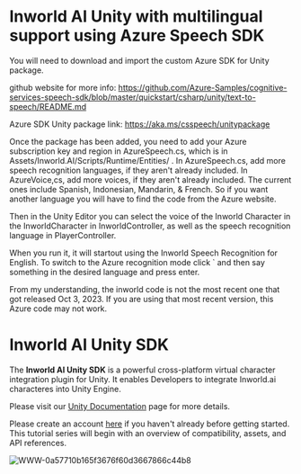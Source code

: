 # Inworld AI Unity with multilingual support using Azure Speech SDK

You will need to download and import the custom Azure SDK for Unity package.

github website for more info: https://github.com/Azure-Samples/cognitive-services-speech-sdk/blob/master/quickstart/csharp/unity/text-to-speech/README.md

Azure SDK Unity package link: https://aka.ms/csspeech/unitypackage

Once the package has been added, you need to add your Azure subscription key and region in AzureSpeech.cs, which is in Assets/Inworld.AI/Scripts/Runtime/Entities/ . 
In AzureSpeech.cs, add more speech recognition languages, if they aren't already included.
In AzureVoice,cs, add more voices, if they aren't already included.
The current ones include Spanish, Indonesian, Mandarin, & French. So if you want another language you will have to find the code from the Azure website.

Then in the Unity Editor you can select the voice of the Inworld Character in the InworldCharacter in InworldController, as well as the speech recognition language in PlayerController.

When you run it, it will startout using the Inworld Speech Recognition for English.
To switch to the Azure recognition mode click ` and then say something in the desired language and press enter.

From my understanding, the inworld code is not the most recent one that got released Oct 3, 2023.
If you are using that most recent version, this Azure code may not work.

# Inworld AI Unity SDK

The **Inworld AI Unity SDK** is a powerful cross-platform virtual character integration plugin for Unity. It enables Developers to integrate Inworld.ai characteres into Unity Engine.

Please visit our [Unity Documentation](https://docs.inworld.ai/docs/tutorial-integrations/Unity/) page for more details.


Please create an account [here](https://studio.inworld.ai/signup) if you haven't already before getting started.
This tutorial series will begin with an overview of compatibility, assets, and API references.

![WWW-0a57710b165f3676f60d3667866c44b8](https://user-images.githubusercontent.com/123405577/219526213-97716f93-3b24-41c6-9890-2ea42c22faf2.gif)
